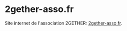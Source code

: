 # 2gether-asso.fr

Site internet de l'association 2GETHER: [2gether-asso.fr](https://2gether-asso.fr/).
